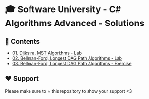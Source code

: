 # :mortar_board: Software University - C# Algorithms Advanced - Solutions

## :orange_book: Contents 
* [01. Dijkstra, MST Algorithms - Lab](https://github.com/vassdeniss/software-university-courses/tree/master/csharp-algorithms-advanced/01.DijkstraMSTAlgorithms)
* [02. Bellman-Ford, Longest DAG Path Algorithms - Lab](https://github.com/vassdeniss/software-university-courses/tree/master/csharp-algorithms-advanced/02.BellmanFordLongestDAGPath)
* [03. Bellman-Ford, Longest DAG Path Algorithms - Exercise](https://github.com/vassdeniss/software-university-courses/tree/master/csharp-algorithms-advanced/03.BellmanFordLongestDAGPathExercise)

## :heart: Support
Please make sure to :star: this repository to show your support <3
